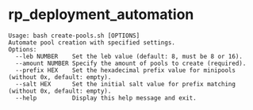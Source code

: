 # rp_deployment_automation

<pre>
<code>Usage: bash create-pools.sh [OPTIONS]
Automate pool creation with specified settings.
Options:
  --leb NUMBER    Set the leb value (default: 8, must be 8 or 16).
  --amount NUMBER Specify the amount of pools to create (required).
  --prefix HEX    Set the hexadecimal prefix value for minipools (without 0x, default: empty).
  --salt HEX      Set the initial salt value for prefix matching (without 0x, default: empty).
  --help          Display this help message and exit.  
</code>
</pre>
